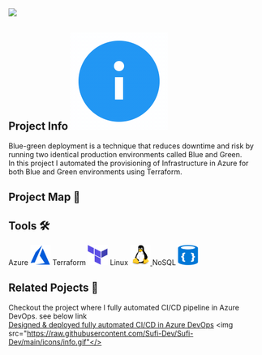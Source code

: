 <img src="https://raw.githubusercontent.com/Sufi-Dev/Blue-Green-Deployment/main/BlueGreen.png" >

## Project Info <img src="https://raw.githubusercontent.com/Sufi-Dev/Sufi-Dev/main/icons/info.gif" >

Blue-green deployment is a technique that reduces downtime and risk by running two identical production environments called Blue and Green.<br>
In this project I automated the provisioning of Infrastructure in Azure for both Blue and Green environments using Terraform.<br>

## Project Map 🗾

## Tools 🛠
Azure <a href="https://azure.microsoft.com/en-in/" target="_blank" rel="noreferrer"> <img src="https://raw.githubusercontent.com/Sufi-Dev/Sufi-Dev/main/icons/azure.svg" alt="azure" width="40" height="40"/></a>
Terraform <a href="https://azure.microsoft.com/en-in/" target="_blank" rel="noreferrer"> <img src="https://raw.githubusercontent.com/Sufi-Dev/Sufi-Dev/main/icons/terraform.svg" alt="azure" width="40" height="40"/></a>
Linux <a href="https://www.linux.org/" target="_blank" rel="noreferrer"> <img src="https://raw.githubusercontent.com/Sufi-Dev/Sufi-Dev/main/icons/linux.svg" alt="linux" width="40" height="40"/> </a>
NoSQL <a href="https://azure.microsoft.com/en-in/" target="_blank" rel="noreferrer"> <img src="https://raw.githubusercontent.com/Sufi-Dev/Sufi-Dev/main/icons/nosql.svg" alt="azure" width="40" height="40"/> </a>

## Related Pojects 🔗
Checkout the project where I fully automated CI/CD pipeline in Azure DevOps. see below link<br>
[Designed & deployed fully automated CI/CD in Azure DevOps](https://github.com/Sufi-Dev/weatherapi)
<img src="https://raw.githubusercontent.com/Sufi-Dev/Sufi-Dev/main/icons/info.gif"</>
